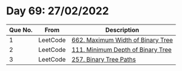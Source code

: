 # Day 69: 27/02/2022

| Que No. | From | Description |
| --- | --- | --- |
| 1 | LeetCode | [662. Maximum Width of Binary Tree](https://leetcode.com/problems/maximum-width-of-binary-tree/) |
| 2 | LeetCode | [111. Minimum Depth of Binary Tree](https://leetcode.com/problems/minimum-depth-of-binary-tree/) |
| 3 | LeetCode | [257. Binary Tree Paths](https://leetcode.com/problems/binary-tree-paths/) |
